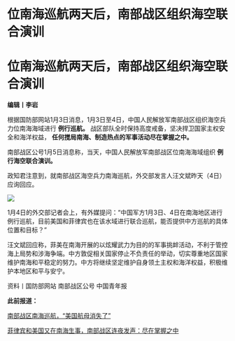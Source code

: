 # 位南海巡航两天后，南部战区组织海空联合演训

# 位南海巡航两天后，南部战区组织海空联合演训

**编辑丨李岩**

根据国防部网站1月3日消息，1月3日至4日，中国人民解放军南部战区组织海空兵力位南海海域进行 **例行巡航。**
战区部队全时保持高度戒备，坚决捍卫国家主权安全和海洋权益， **任何搅局南海、制造热点的军事活动尽在掌握之中。**

南部战区公号1月5日消息称，当天，中国人民解放军南部战区位南海海域组织 **例行海空联合演训。**

政知君注意到，就南部战区海空兵力南海巡航，外交部发言人汪文斌昨天（4日）应询回应。

![](https://inews.gtimg.com/news_bt/OEpjMKwiFSkAAMKTrOlV5VPfB1zkV7P4hUyqbT_IYduKAAA/1000)

1月4日的外交部记者会上，有外媒提问：“中国军方1月3日、4日在南海地区进行例行巡航，目前美国和菲律宾也在该水域进行联合巡航，能否提供中方巡航的具体位置和目标？”

汪文斌回应称，菲美在南海开展的以炫耀武力为目的的军事挑衅活动，不利于管控海上局势和涉海争端。中方敦促相关国家停止不负责任的举动，切实尊重地区国家维护南海和平稳定的努力。中方将继续坚定维护自身领土主权和海洋权益，积极维护本地区和平与安宁。

资料丨国防部网站 南部战区公号 中国青年报

**此前报道：**

[南部战区南海巡航，“美国航母消失了” ](https://news.qq.com/rain/a/20240105A0315100)

[菲律宾和美国又在南海生事，南部战区连夜发声：尽在掌握之中 ](https://news.qq.com/rain/a/20240104A04FS800)

